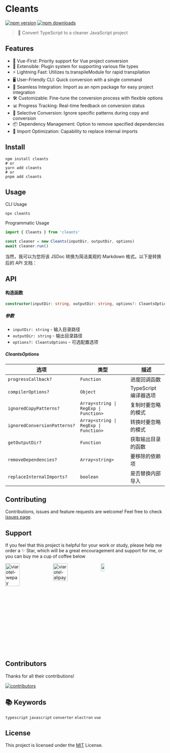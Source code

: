 # Cleants

<!-- automd:badges -->

[![npm version](https://img.shields.io/npm/v/cleants)](https://npmjs.com/package/cleants)
[![npm downloads](https://img.shields.io/npm/dm/cleants)](https://npm.chart.dev/cleants)

<!-- /automd -->

> 🧹 Convert TypeScript to a cleaner JavaScript project

## Features

- 🖖 Vue-First: Priority support for Vue project conversion
- 🔌 Extensible: Plugin system for supporting various file types
- ⚡ Lightning Fast: Utilizes ts.transpileModule for rapid transpilation
- 🖥️ User-Friendly CLI: Quick conversion with a single command
- 🧩 Seamless Integration: Import as an npm package for easy project integration
- 🛠️ Customizable: Fine-tune the conversion process with flexible options
- 📊 Progress Tracking: Real-time feedback on conversion status
- 🎯 Selective Conversion: Ignore specific patterns during copy and conversion
- 📦 Dependency Management: Option to remove specified dependencies
- 🔄 Import Optimization: Capability to replace internal imports

## Install

```shell
npm install cleants
# or
yarn add cleants
# or
pnpm add cleants
```

## Usage

CLI Usage

```shell
npx cleants
```

Programmatic Usage

```javascript
import { Cleants } from 'cleants'

const cleaner = new Cleants(inputDir, outputDir, options)
await cleaner.run()
```

当然，我可以为您将该 JSDoc 转换为简洁美观的 Markdown 格式。以下是转换后的 API 文档：

## API

#### 构造函数

```typescript
constructor(inputDir: string, outputDir: string, options?: CleantsOptions)
```

##### 参数

- `inputDir: string` - 输入目录路径
- `outputDir: string` - 输出目录路径
- `options?: CleantsOptions` - 可选配置选项

##### CleantsOptions

| 选项                         | 类型                                  | 描述                  |
| ---------------------------- | ------------------------------------- | --------------------- |
| `progressCallback?`          | `Function`                            | 进度回调函数          |
| `compilerOptions?`           | `Object`                              | TypeScript 编译器选项 |
| `ignoredCopyPatterns?`       | `Array<string \| RegExp \| Function>` | 复制时要忽略的模式    |
| `ignoredConversionPatterns?` | `Array<string \| RegExp \| Function>` | 转换时要忽略的模式    |
| `getOutputDir?`              | `Function`                            | 获取输出目录的函数    |
| `removeDependencies?`        | `Array<string>`                       | 要移除的依赖项        |
| `replaceInternalImports?`    | `boolean`                             | 是否替换内部导入      |

## Contributing

Contributions, issues and feature requests are welcome! Feel free to check [issues page](https://github.com/viarotel-org/cleants/issues).

## Support

If you feel that this project is helpful for your work or study, please help me order a ✨ Star, which will be a great encouragement and support for me, or you can buy me a cup of coffee below

<div style="display:flex;">
  <img src="https://cdn.jsdelivr.net/gh/viarotel-org/escrcpy@main/screenshots/zh-CN/viarotel-wepay.jpg" alt="viarotel-wepay" width="30%">
  <img src="https://cdn.jsdelivr.net/gh/viarotel-org/escrcpy@main/screenshots/zh-CN/viarotel-alipay.jpg" alt="viarotel-alipay" width="30%">
  <a href="https://www.paypal.com/paypalme/viarotel" target="_blank" rel="noopener noreferrer">
    <img src="https://cdn.jsdelivr.net/gh/viarotel-org/escrcpy@main/screenshots/en-US/viarotel-paypal.png" alt="viarotel-paypal" width="30%">
  </a>
</div>

## Contributors

Thanks for all their contributions!

<a href="https://github.com/viarotel-org/cleants/graphs/contributors">
  <img src="https://contrib.rocks/image?repo=viarotel-org/cleants" alt="contributors" />
</a>

## 📚 Keywords
`typescript` `javascript` `converter` `electron` `vue`

## License

This project is licensed under the [MIT](LICENSE) License.
